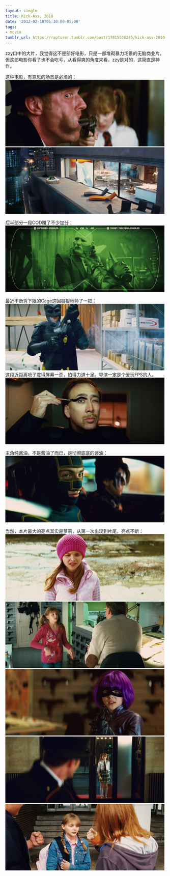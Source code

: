 ```yaml
---
layout: single
title: Kick-Ass, 2010
date: '2012-02-18T05:10:00-05:00'
tags:
- movie
tumblr_url: https://rapturer.tumblr.com/post/17815536245/kick-ass-2010
---
```

zzy口中的大片，我觉得这不是部好电影，只是一部堆砌暴力场景的无脑商业片，但这部电影你看了也不会吃亏，从看得爽的角度来看，zzy是对的，这简直是神作。

这种电影，有意思的场景是必须的： ![](/assets/img/tumblr_lzl2pbgjlq1r0cnr9.jpg) ![](/assets/img/tumblr_lzl2pogerg1r0cnr9.jpg)

后半部分一段COD赚了不少加分： ![](/assets/img/tumblr_lzl2rlgunx1r0cnr9.jpg)

最近不断秀下限的Cage这回狠狠地帅了一把： ![](/assets/img/tumblr_lzl2syvbnz1r0cnr9.jpg)这段近距离喷子震得屏幕一歪，拍得力道十足。导演一定是个爱玩FPS的人。 ![](/assets/img/tumblr_lzl2t8bldj1r0cnr9.jpg)

主角纯酱油，不是酱油了而已，是彻彻底底的酱油： ![](/assets/img/tumblr_lzl2vnhsg21r0cnr9.jpg)

当然，本片最大的亮点其实是萝莉，从第一次出现到片尾，亮点不断： ![](/assets/img/tumblr_lzl2z9xpu91r0cnr9.jpg) ![](/assets/img/tumblr_lzl5xghjki1r0cnr9.jpg) ![](/assets/img/tumblr_lzl5y7vr0i1r0cnr9.jpg) ![](/assets/img/tumblr_lzl5xqkm1e1r0cnr9.jpg) ![](/assets/img/tumblr_lzl5xzq2qt1r0cnr9.jpg)

